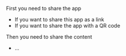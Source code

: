 

First you need to share the app
 * If you want to share this app as a link 
 * If you want to share the app with a QR code

Then you need to share the content
 * ...